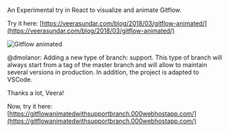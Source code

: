 An Experimental try in React to visualize and animate Gitflow.

Try it here: [https://veerasundar.com/blog/2018/03/gitflow-animated/](https://veerasundar.com/blog/2018/03/gitflow-animated/)

![Gitflow animated](https://i.imgur.com/c2rZy5E.gif)

@dmolanor:
Adding a new type of branch: support.
This type of branch will always start from a tag of the master branch and will allow to maintain several versions in production.
In addition, the project is adapted to VSCode.

Thanks a lot, Veera!

Now, try it here: [https://gitflowanimatedwithsupportbranch.000webhostapp.com/](https://gitflowanimatedwithsupportbranch.000webhostapp.com/)

